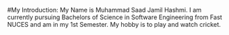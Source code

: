 #My Introduction:
My Name is Muhammad Saad Jamil Hashmi.
I am currently pursuing Bachelors of Science in Software Engineering from Fast NUCES and am in my 1st Semester.
My hobby is to play and watch cricket.
